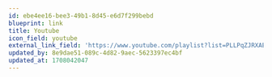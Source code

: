 ```yaml
---
id: ebe4ee16-bee3-49b1-8d45-e6d7f299bebd
blueprint: link
title: Youtube
icon_field: youtube
external_link_field: 'https://www.youtube.com/playlist?list=PLLPqZJRXAEj5Nigj_tHwlRC-5-j8oM6x1'
updated_by: 8e9dae51-089c-4d82-9aec-5623397ec4bf
updated_at: 1708042047
---
```

